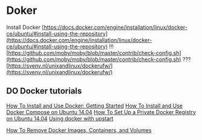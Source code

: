 # Doker

Install Docker
[https://docs.docker.com/engine/installation/linux/docker-ce/ubuntu/#install-using-the-repository](https://docs.docker.com/engine/installation/linux/docker-ce/ubuntu/#install-using-the-repository)
!!! [https://github.com/moby/moby/blob/master/contrib/check-config.sh](https://github.com/moby/moby/blob/master/contrib/check-config.sh)
??? [https://svenv.nl/unixandlinux/dockerufw/](https://svenv.nl/unixandlinux/dockerufw/)

## DO Docker tutorials

[How To Install and Use Docker: Getting Started](https://www.digitalocean.com/community/tutorials/how-to-install-and-use-docker-getting-started)
[How To Install and Use Docker Compose on Ubuntu 14.04](https://www.digitalocean.com/community/tutorials/how-to-install-and-use-docker-compose-on-ubuntu-14-04)
[How To Set Up a Private Docker Registry on Ubuntu 14.04](https://www.digitalocean.com/community/tutorials/how-to-set-up-a-private-docker-registry-on-ubuntu-14-04)
[Using docker with upstart](https://blog.ianholden.com/using-docker-with-upstart/)

[How To Remove Docker Images, Containers, and Volumes](https://www.digitalocean.com/community/tutorials/how-to-remove-docker-images-containers-and-volumes)

